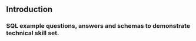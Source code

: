 ## Introduction

### SQL example questions, answers and schemas to demonstrate technical skill set. 


